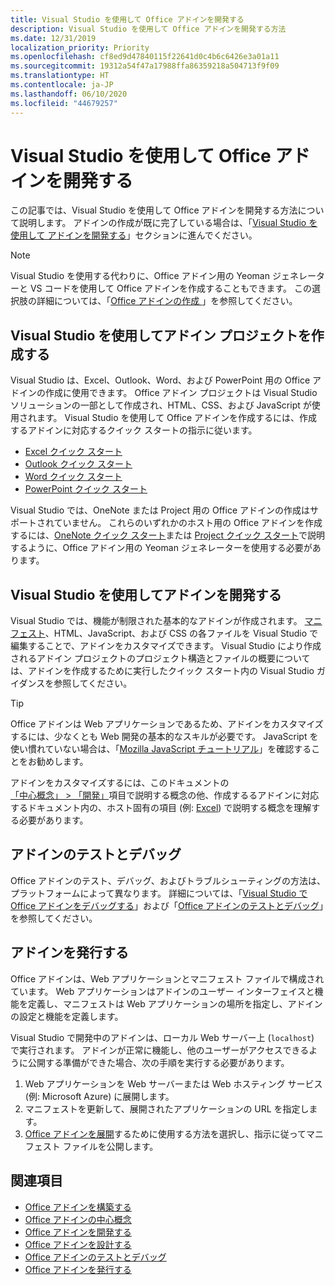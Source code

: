 ```yaml
---
title: Visual Studio を使用して Office アドインを開発する
description: Visual Studio を使用して Office アドインを開発する方法
ms.date: 12/31/2019
localization_priority: Priority
ms.openlocfilehash: cf8ed9d47840115f22641d0c4b6c6426e3a01a11
ms.sourcegitcommit: 19312a54f47a17988ffa86359218a504713f9f09
ms.translationtype: HT
ms.contentlocale: ja-JP
ms.lasthandoff: 06/10/2020
ms.locfileid: "44679257"
---
```

# <a name="develop-office-add-ins-with-visual-studio"></a>Visual Studio を使用して Office アドインを開発する

この記事では、Visual Studio を使用して Office アドインを開発する方法について説明します。 アドインの作成が既に完了している場合は、「[Visual Studio を使用して アドインを開発する](#develop-the-add-in-using-visual-studio)」セクションに進んでください。

> [!NOTE]
> Visual Studio を使用する代わりに、Office アドイン用の Yeoman ジェネレーターと VS コードを使用して Office アドインを作成することもできます。 この選択肢の詳細については、「[Office アドインの作成 ](../overview/office-add-ins-fundamentals.md#creating-an-office-add-in)」を参照してください。

## <a name="create-the-add-in-project-using-visual-studio"></a>Visual Studio を使用してアドイン プロジェクトを作成する

Visual Studio は、Excel、Outlook、Word、および PowerPoint 用の Office アドインの作成に使用できます。 Office アドイン プロジェクトは Visual Studio ソリューションの一部として作成され、HTML、CSS、および JavaScript が使用されます。 Visual Studio を使用して Office アドインを作成するには、作成するアドインに対応するクイック スタートの指示に従います。

- [Excel クイック スタート](../quickstarts/excel-quickstart-jquery.md?tabs=visualstudio)
- [Outlook クイック スタート](../quickstarts/outlook-quickstart.md?tabs=visualstudio)
- [Word クイック スタート](../quickstarts/word-quickstart.md?tabs=visualstudio)
- [PowerPoint クイック スタート](../quickstarts/powerpoint-quickstart.md?tabs=visualstudio)

Visual Studio では、OneNote または Project 用の Office アドインの作成はサポートされていません。 これらのいずれかのホスト用の Office アドインを作成するには、[OneNote クイック スタート](../quickstarts/onenote-quickstart.md)または [Project クイック スタート](../quickstarts/project-quickstart.md)で説明するように、Office アドイン用の Yeoman ジェネレーターを使用する必要があります。

## <a name="develop-the-add-in-using-visual-studio"></a>Visual Studio を使用してアドインを開発する

Visual Studio では、機能が制限された基本的なアドインが作成されます。 [マニフェスト](add-in-manifests.md)、HTML、JavaScript、および CSS の各ファイルを Visual Studio で編集することで、アドインをカスタマイズできます。 Visual Studio により作成されるアドイン プロジェクトのプロジェクト構造とファイルの概要については、アドインを作成するために実行したクイック スタート内の Visual Studio ガイダンスを参照してください。 

> [!TIP]
> Office アドインは Web アプリケーションであるため、アドインをカスタマイズするには、少なくとも Web 開発の基本的なスキルが必要です。 JavaScript を使い慣れていない場合は、「[Mozilla JavaScript チュートリアル](https://developer.mozilla.org/docs/Web/JavaScript/Guide/Introduction)」を確認することをお勧めします。

アドインをカスタマイズするには、このドキュメントの[「中心概念」 > 「開発」](develop-overview.md)項目で説明する概念の他、作成するるアドインに対応するドキュメント内の、ホスト固有の項目 (例: [Excel](../excel/index.yml)) で説明する概念を理解する必要があります。 

## <a name="test-and-debug-the-add-in"></a>アドインのテストとデバッグ

Office アドインのテスト、デバッグ、およびトラブルシューティングの方法は、プラットフォームによって異なります。 詳細については、「[Visual Studio で Office アドインをデバッグする](debug-office-add-ins-in-visual-studio.md)」および「[Office アドインのテストとデバッグ](../testing/test-debug-office-add-ins.md)」を参照してください。

## <a name="publish-the-add-in"></a>アドインを発行する

Office アドインは、Web アプリケーションとマニフェスト ファイルで構成されています。 Web アプリケーションはアドインのユーザー インターフェイスと機能を定義し、マニフェストは Web アプリケーションの場所を指定し、アドインの設定と機能を定義します。

Visual Studio で開発中のアドインは、ローカル Web サーバー上 (`localhost`) で実行されます。 アドインが正常に機能し、他のユーザーがアクセスできるように公開する準備ができた場合、次の手順を実行する必要があります。

1. Web アプリケーションを Web サーバーまたは Web ホスティング サービス (例: Microsoft Azure) に展開します。
2. マニフェストを更新して、展開されたアプリケーションの URL を指定します。 
3. [Office アドインを展開](../publish/publish.md)するために使用する方法を選択し、指示に従ってマニフェスト ファイルを公開します。

## <a name="see-also"></a>関連項目

- [Office アドインを構築する](../overview/office-add-ins-fundamentals.md)
- [Office アドインの中心概念](../overview/core-concepts-office-add-ins.md)
- [Office アドインを開発する](../develop/develop-overview.md)
- [Office アドインを設計する](../design/add-in-design.md)
- [Office アドインのテストとデバッグ](../testing/test-debug-office-add-ins.md)
- [Office アドインを発行する](../publish/publish.md)
